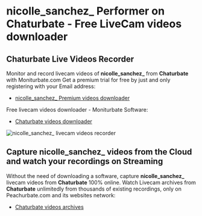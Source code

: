 # nicolle_sanchez_ Performer on Chaturbate - Free LiveCam videos downloader

## Chaturbate Live Videos Recorder

Monitor and record livecam videos of **nicolle_sanchez_** from **Chaturbate** with Moniturbate.com
Get a premium trial for free by just and only registering with your Email address:
* [nicolle_sanchez_ Premium videos downloader](https://moniturbate.com/request-demo-licence-key.html)

Free livecam videos downloader - Moniturbate Software:
* [Chaturbate videos downloader](https://moniturbate.com/moniturbate-download-software.html)

![nicolle_sanchez_ livecam videos recorder](https://peachurnet.com/templates/moniturbate-software.png)


## Capture nicolle_sanchez_ videos from the Cloud and watch your recordings on Streaming

Without the need of downloading a software, capture **nicolle_sanchez_** livecam videos from **Chaturbate** 100% online.
Watch Livecam archives from **Chaturbate** unlimitedly from thousands of existing recordings, only on Peachurbate.com and its websites network:
* [Chaturbate videos archives](https://peachurnet.com/)